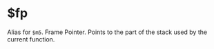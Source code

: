 # $fp

Alias for `$m5`. Frame Pointer. Points to the part of the stack used by the current function.
